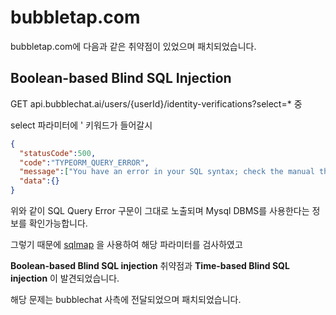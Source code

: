 # bubbletap.com
bubbletap.com에 다음과 같은 취약점이 있었으며 패치되었습니다.

## Boolean-based Blind SQL Injection

GET api.bubblechat.ai/users/{userId}/identity-verifications?select=* 중

select 파라미터에 ' 키워드가 들어갈시

```json
{
  "statusCode":500,
  "code":"TYPEORM_QUERY_ERROR",
  "message":["You have an error in your SQL syntax; check the manual that corresponds to your MySQL server version for the right syntax to use near '' FROM     `user_identity_verifications` `user_identity_verifications` LEFT JOIN `us' at line 1"],
  "data":{}
}
```

위와 같이 SQL Query Error 구문이 그대로 노출되며 Mysql DBMS를 사용한다는 정보를 확인가능합니다.

그렇기 때문에 [sqlmap](https://github.com/sqlmapproject/sqlmap/tree/master) 을 사용하여 해당 파라미터를 검사하였고

**Boolean-based Blind SQL injection** 취약점과 **Time-based Blind SQL injection** 이 발견되었습니다.

해당 문제는 bubblechat 사측에 전달되었으며 패치되었습니다.
